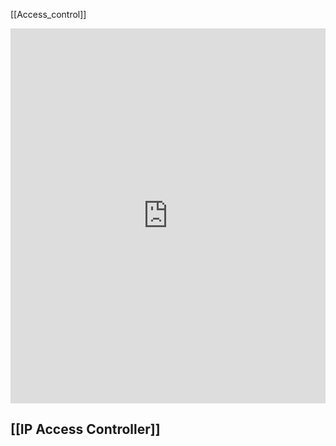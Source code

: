 
[[Access_control]]
<iFrame src="https://drive.google.com/file/d/1P605PO773Ji9ow7LANb_gpoCWyqh_jF-/preview" width="100%" height="600px" name="the-iFrame" frameborder="0"></iFrame><br>

## [[IP Access Controller]]